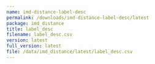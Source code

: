 ```yaml
---
name: imd-distance-label-desc
permalink: /downloads/imd-distance-label-desc/latest
package: imd_distance
title: label_desc
filename: label_desc.csv
version: latest
full_version: latest
file: /data/imd_distance/latest/label_desc.csv
---
```

